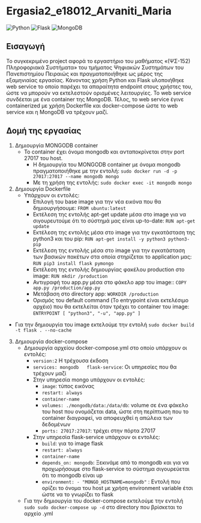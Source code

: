 # Ergasia2_e18012_Arvaniti_Maria
![Python](https://img.shields.io/badge/Python-v^3.8.5-blue.svg?logo=python&longCache=true&logoColor=white&colorB=5e81ac&style=flat-square&colorA=4c566a)
![Flask](https://img.shields.io/badge/Flask-v^1.1.2-blue.svg?longCache=true&logo=flask&style=flat-square&logoColor=white&colorB=5e81ac&colorA=4c566a)
![MongoDB](https://img.shields.io/badge/MongoDB-v%5E4.4-red.svg?longCache=true&style=flat-square&logo=scala&logoColor=white&colorA=4c566a&colorB=bf616a)
## Εισαγωγή
Το συγκεκριμένο project αφορά το εργαστήριο του μαθήματος «(ΨΣ-152) Πληροφοριακά Συστήματα» του τμήματος Ψηφιακών Συστημάτων του Πανεπιστημίου Πειραιώς και πραγματοποιήθηκε ως μέρος της εξαμηνιαίας εργασίας. Κάνοντας χρήση Python και Flask υλοποιήθηκε web service το οποίο παρέχει τα απαραίτητα endpoint στους χρήστες του, ώστε να μπορούν να εκτελεστούν ορισμένες λειτουργίες. Το web service συνδέεται με ένα container της MongoDB. Τέλος, το web service έγινε  containerized με χρήση Dockerfile και docker-compose ώστε το web service και η MongoDB να τρέχουν μαζί.
## Δομή της εργασίας
1. Δημιουργία MONGODB container
   * Το container έχει όνομα mongodb και ανταποκρίνεται στην port 27017 του host. 
      * Η δημιουργία του MONGODB container με όνομα mongodb πραγματοποιήθηκε με την εντολή:  `sudo docker run -d -p 27017:27017 --name mongodb mongo`
      * Με τη χρήση της εντολής: `sudo docker exec -it mongodb mongo` 
2. Δημιουργία Dockerfile
   * Υπάρχουν οι εντολές:
      * Επιλογή του base image για την νέα εικόνα που θα δημιουργήσουμε: `FROM ubuntu:latest`
      * Εκτέλεση της εντολής apt-get update μέσα στο image για να σιγουρευτούμε ότι το σύστημά μας είναι up-to-date: `RUN apt-get update` 
      * Εκτέλεση της εντολής μέσα στο image για την εγκατάσταση της python3 και του pip: `RUN apt-get install -y python3 python3-pip`
      * Εκτέλεση της εντολής μέσα στο image για την εγκατάσταση των βασικών πακέτων στα οποία στηρίζεται το application μας: `RUN pip3 install flask pymongo`
      * Εκτέλεση της εντολής δημιουργίας φακέλου production στο image: `RUN mkdir /production`
      * Αντιγραφή του app.py μέσα στο φάκελο app του image:: `COPY app.py /production/app.py`
      * Μετάβαση στο directory app: `WORKDIR /production`
      * Ορισμός του default command (Το entrypoint είναι εκτελέσιμο αρχέιο) που θα εκτελείται όταν τρέχει το container του image: `ENTRYPOINT [ "python3", "-u", "app.py" ]`
  * Για την δημιουργία του image εκτελούμε την εντολή `sudo docker build -t flask . --no-cache `
3. Δημιουργία docker-compose
   * Δημιουργία αρχείου docker-compose.yml στο οποίο υπάρχουν οι εντολές:
      * `version:2` H τρέχουσα έκδοση
      * `services: mongodb   flask-service`: Οι υπηρεσίες που θα τρέχουν μαζί
      * Στην υπηρεσία mongo υπάρχουν οι εντολές:
        * `image`: τύπος εικόνας
        * `restart: always`
        * `container-name`
        * `volumes: ./mongodb/data:/data/db`: volume σε ένα φάκελο του host που ονομάζεται data, ώστε στη περίπτωση που το container διαγραφεί, να αποφευχθεί η απώλεια των
δεδομένων
        * `ports: 27017:27017`: τρέχει στην πόρτα 27017
      * Στην υπηρεσία flask-service υπάρχουν οι εντολές:   
        * `build`: για το image flask
        * `restart: always`
        * `container-name`
        * `depends_on: mongodb`: Ξεκινάμε από το mongodb και για να προχωρήσουμε στο flask-service το σύστημα σιγουρεύεται ότι το mongodb είναι up
        * `environment: - "MONGO_HOSTNAME=mongodb"` : Εντολή που ορίζει το όνομα του host με χρήση environment variable έτσι ώστε να το γνωρίζει το flask
   * Για την δημιουργία του docker-compose εκτελούμε την εντολή `sudo sudo docker-compose up -d` στο directory που βρίσκεται το αρχείο .yml
